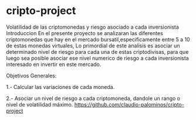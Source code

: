 ﻿# cripto-project
Volatilidad de las criptomonedas y riesgo asociado a cada inversionista
Introduccion
En el presente proyecto se analizaran las diferentes criptomonedas que hay en el mercado bursatil,especificamente entre 5 a 10 de estas monedas virtuales, Lo primordial de este analisis es asociar un determinado nivel de riesgo para cada una de estas criptodivisas, para que luego sea posible asociar ese nivel numerico de riesgo a cada inversionista interesado en invertir en este mercado.

Objetivos Generales:

1.- Calcular las variaciones de cada moneda.

2.- Asociar un nivel de riesgo a cada criptomoneda, dandole un rango o nivel de volatilidad máximo.
https://github.com/claudio-palominos/cripto-project
